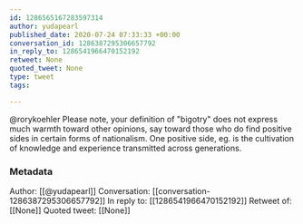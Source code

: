 ```yaml
---
id: 1286565167283597314
author: yudapearl
published_date: 2020-07-24 07:33:33 +00:00
conversation_id: 1286387295306657792
in_reply_to: 1286541966470152192
retweet: None
quoted_tweet: None
type: tweet
tags:

---
```


@rorykoehler Please note, your definition of "bigotry" does not express much warmth toward other opinions, say toward those who do find positive sides in certain forms of nationalism. One positive side, eg. is the cultivation of knowledge and experience transmitted across generations.

### Metadata

Author: [[@yudapearl]]
Conversation: [[conversation-1286387295306657792]]
In reply to: [[1286541966470152192]]
Retweet of: [[None]]
Quoted tweet: [[None]]
